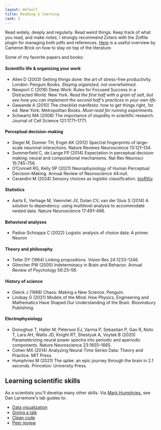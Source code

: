 ```yaml
---
layout: default
title: Reading & learning
rank: 5
---
```


Read widely, deeply and regularly. Read weird things. Keep track of what you read, and make notes; I strongly recommend Zotero with the Zotfile plugin for managing both pdfs and references.
[Here](https://www.cameronbrick.com/literature-search) is a useful overview by Cameron Brick on how to stay on top of the literature.
 
 Some of my favorite papers and books:

#### Scientific life & organizing your work
- Allen D (2003) Getting things done: the art of stress-free productivity. London: Penguin Books. _Staying organized, not overwhelmed._
- Newport C (2016) Deep Work: Rules for Focused Success in a Distracted World. New York. _Read the first half with a grain of salt, but see how you can implement the second half's practices in your own life._
- Gawande A (2010) The checklist manifesto: how to get things right, 1st ed. New York: Metropolitan Books. _Must-read for running experiments._
- Schwartz MA (2008) The importance of stupidity in scientific research. Journal of Cell Science 121:1771–1771.


#### Perceptual decision-making
- Siegel M, Donner TH, Engel AK (2012) Spectral fingerprints of large-scale neuronal interactions. Nature Reviews Neuroscience 13:121–134.
- Summerfield C, de Lange FP (2014) Expectation in perceptual decision making: neural and computational mechanisms. Nat Rev Neurosci 15:745–756.
- O’Connell RG, Kelly SP (2021) Neurophysiology of Human Perceptual Decision-Making. Annual Review of Neuroscience 44:null.
- Carandini M (2024) Sensory choices as logisitic classification. [bioRXiv](https://www.biorxiv.org/content/10.1101/2024.01.17.576029v1)

#### Statistics
- Aarts E, Verhage M, Veenvliet JV, Dolan CV, van der Sluis S (2014) A solution to dependency: using multilevel analysis to accommodate nested data. Nature Neuroscience 17:491–496.

#### Behavioral analyses
- Padoa-Schioppa C (2022) Logistic analysis of choice data: A primer. Neuron 

#### Theory and philosophy
- Teller DY (1984) Linking propositions. Vision Res 24:1233–1246.
- Glimcher PW (2005) Indeterminacy in Brain and Behavior. Annual Review of Psychology 56:25–56.

#### History of science
- Gleick J (1988) Chaos: Making a New Science. Penguin.
- Lindsay G (2021) Models of the Mind: How Physics, Engineering and Mathematics Have Shaped Our Understanding of the Brain. Bloomsbury Publishing.

#### Electrophysiology
- Donoghue T, Haller M, Peterson EJ, Varma P, Sebastian P, Gao R, Noto T, Lara AH, Wallis JD, Knight RT, Shestyuk A, Voytek B (2020) Parameterizing neural power spectra into periodic and aperiodic components. Nature Neuroscience 23:1655–1665.
- Cohen MX (2014) Analyzing Neural Time Series Data: Theory and Practice. MIT Press.
- Humphries M (2021) The spike: an epic journey through the brain in 2.1 seconds. Princeton: University Press.


## Learning scientific skills
As a scientists you'll develop many other skills. Via [Mark Humphries](https://www.humphries-lab.org/blank-page-6), see Dan Larremore's lab guides to:
- [Data visualization](https://drive.google.com/file/d/1LouVvISCRlWkItZgzoHcgoU5Q1VyHT4U/view)
- [Giving a talk](https://drive.google.com/file/d/13efH6iA6toPtJ91KBt_QCeAyQBcSN7SA/view)
- [Clean code](https://drive.google.com/file/d/1TraVwRkbkCbHq-s_-NS69ZEbRNwH8XNh/view)
- [Peer review](https://drive.google.com/file/d/1g7VSbUkF9wBszcjHCeZlGHoHqUqYfDC0/view)

